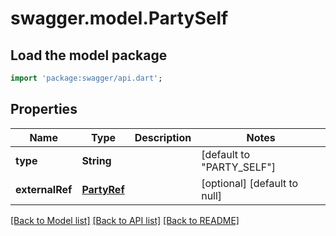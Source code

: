# swagger.model.PartySelf

## Load the model package
```dart
import 'package:swagger/api.dart';
```

## Properties
Name | Type | Description | Notes
------------ | ------------- | ------------- | -------------
**type** | **String** |  | [default to &quot;PARTY_SELF&quot;]
**externalRef** | [**PartyRef**](PartyRef.md) |  | [optional] [default to null]

[[Back to Model list]](../README.md#documentation-for-models) [[Back to API list]](../README.md#documentation-for-api-endpoints) [[Back to README]](../README.md)

